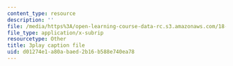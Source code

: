 ```yaml
---
content_type: resource
description: ''
file: /media/https%3A/open-learning-course-data-rc.s3.amazonaws.com/18-02sc-multivariable-calculus-fall-2010/d01274e1a80abaed2b16b588e740ea78_PxkEoEbCJT8.srt
file_type: application/x-subrip
resourcetype: Other
title: 3play caption file
uid: d01274e1-a80a-baed-2b16-b588e740ea78
---
```

